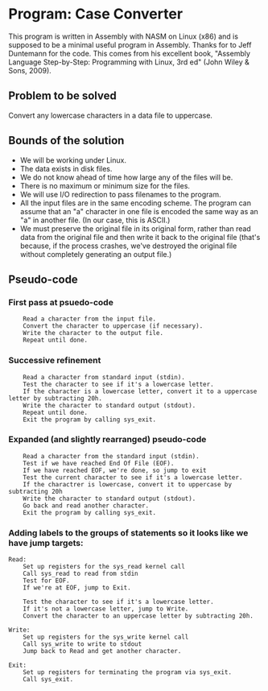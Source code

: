 # Program: Case Converter

This program is written in Assembly with NASM on Linux (x86) and is supposed to be a minimal useful program in Assembly.  Thanks for to Jeff Duntemann for the code.  This comes from his excellent book, "Assembly Language Step-by-Step: Programming with Linux, 3rd ed" (John Wiley & Sons, 2009).

## Problem to be solved
Convert any lowercase characters in a data file to uppercase.

## Bounds of the solution
- We will be working under Linux.
- The data exists in disk files.
- We do not know ahead of time how large any of the files will be.
- There is no maximum or minimum size for the files.
- We will use I/O redirection to pass filenames to the program.
- All the input files are in the same encoding scheme.  The program
  can assume that an "a" character in one file is encoded the same way 
  as an "a" in another file.  (In our case, this is ASCII.)
- We must preserve the original file in its original form, rather than 
  read data from the original file and then write it back to the original
  file (that's because, if the process crashes, we've destroyed the
  original file without completely generating an output file.)

## Pseudo-code
### First pass at psuedo-code

```
	Read a character from the input file.
	Convert the character to uppercase (if necessary).
	Write the character to the output file.
	Repeat until done.
```

### Successive refinement
	
```
	Read a character from standard input (stdin).
	Test the character to see if it's a lowercase letter.
	If the character is a lowercase letter, convert it to a uppercase letter by subtracting 20h.
	Write the character to standard output (stdout).
	Repeat until done.
	Exit the program by calling sys_exit.
```

### Expanded (and slightly rearranged) pseudo-code

```	
	Read a character from the standard input (stdin).
	Test if we have reached End Of File (EOF).
	If we have reached EOF, we're done, so jump to exit
	Test the current character to see if it's a lowercase letter.
	If the charactrer is lowercase, convert it to uppercase by subtracting 20h
	Write the character to standard output (stdout).
	Go back and read another character.
	Exit the program by calling sys_exit.
```

### Adding labels to the groups of statements so it looks like we have jump targets:

```	
Read:
	Set up registers for the sys_read kernel call
	Call sys_read to read from stdin
	Test for EOF.
	If we're at EOF, jump to Exit.

	Test the character to see if it's a lowercase letter.
	If it's not a lowercase letter, jump to Write.
	Convert the character to an uppercase letter by subtracting 20h.

Write:
	Set up registers for the sys_write kernel call
	Call sys_write to write to stdout
	Jump back to Read and get another character.

Exit:
	Set up registers for terminating the program via sys_exit.
	Call sys_exit.
```
